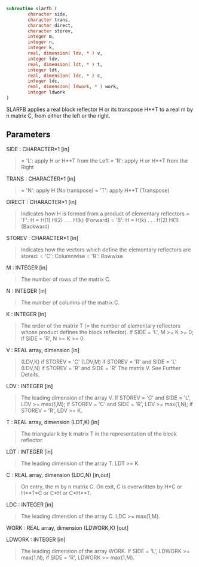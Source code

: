 ```fortran
subroutine slarfb (
        character side,
        character trans,
        character direct,
        character storev,
        integer m,
        integer n,
        integer k,
        real, dimension( ldv, * ) v,
        integer ldv,
        real, dimension( ldt, * ) t,
        integer ldt,
        real, dimension( ldc, * ) c,
        integer ldc,
        real, dimension( ldwork, * ) work,
        integer ldwork
)
```

SLARFB applies a real block reflector H or its transpose H\*\*T to a
real m by n matrix C, from either the left or the right.

## Parameters
SIDE : CHARACTER\*1 [in]
> = 'L': apply H or H\*\*T from the Left
> = 'R': apply H or H\*\*T from the Right

TRANS : CHARACTER\*1 [in]
> = 'N': apply H (No transpose)
> = 'T': apply H\*\*T (Transpose)

DIRECT : CHARACTER\*1 [in]
> Indicates how H is formed from a product of elementary
> reflectors
> = 'F': H = H(1) H(2) . . . H(k) (Forward)
> = 'B': H = H(k) . . . H(2) H(1) (Backward)

STOREV : CHARACTER\*1 [in]
> Indicates how the vectors which define the elementary
> reflectors are stored:
> = 'C': Columnwise
> = 'R': Rowwise

M : INTEGER [in]
> The number of rows of the matrix C.

N : INTEGER [in]
> The number of columns of the matrix C.

K : INTEGER [in]
> The order of the matrix T (= the number of elementary
> reflectors whose product defines the block reflector).
> If SIDE = 'L', M >= K >= 0;
> if SIDE = 'R', N >= K >= 0.

V : REAL array, dimension [in]
> (LDV,K) if STOREV = 'C'
> (LDV,M) if STOREV = 'R' and SIDE = 'L'
> (LDV,N) if STOREV = 'R' and SIDE = 'R'
> The matrix V. See Further Details.

LDV : INTEGER [in]
> The leading dimension of the array V.
> If STOREV = 'C' and SIDE = 'L', LDV >= max(1,M);
> if STOREV = 'C' and SIDE = 'R', LDV >= max(1,N);
> if STOREV = 'R', LDV >= K.

T : REAL array, dimension (LDT,K) [in]
> The triangular k by k matrix T in the representation of the
> block reflector.

LDT : INTEGER [in]
> The leading dimension of the array T. LDT >= K.

C : REAL array, dimension (LDC,N) [in,out]
> On entry, the m by n matrix C.
> On exit, C is overwritten by H\*C or H\*\*T\*C or C\*H or C\*H\*\*T.

LDC : INTEGER [in]
> The leading dimension of the array C. LDC >= max(1,M).

WORK : REAL array, dimension (LDWORK,K) [out]

LDWORK : INTEGER [in]
> The leading dimension of the array WORK.
> If SIDE = 'L', LDWORK >= max(1,N);
> if SIDE = 'R', LDWORK >= max(1,M).
